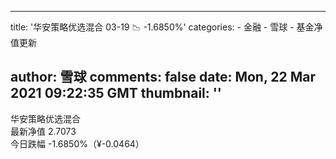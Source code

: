 
---
title: '华安策略优选混合 03-19 📉 -1.6850%'
categories: 
    - 金融
    - 雪球
    - 基金净值更新

author: 雪球
comments: false
date: Mon, 22 Mar 2021 09:22:35 GMT
thumbnail: ''
---

<div>   
华安策略优选混合 <br> 最新净值 2.7073 <br> 今日跌幅 -1.6850%（¥-0.0464）  
</div>
            
